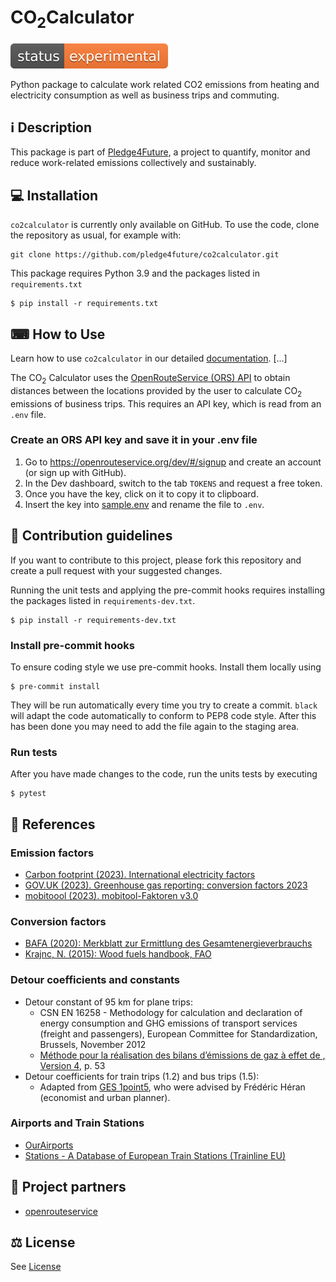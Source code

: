 # CO<sub>2</sub>Calculator

[![status: experimental](https://github.com/GIScience/badges/raw/master/status/experimental.svg)](https://github.com/GIScience/badges#experimental)

Python package to calculate work related CO2 emissions from heating and electricity consumption as well as business trips and commuting.

## ℹ️  Description

This package is part of [Pledge4Future](https://pledge4future.org/), a project to quantify, monitor and reduce work-related emissions collectively and sustainably. 

## :computer:  Installation

`co2calculator` is currently only available on GitHub. To use the code, clone the repository as usual, for example with:

``` 
git clone https://github.com/pledge4future/co2calculator.git
```

This package requires Python 3.9 and the packages listed in `requirements.txt`

```
$ pip install -r requirements.txt
```



## ⌨  How to Use

Learn how to use `co2calculator` in our detailed [documentation](https://github.com/pledge4future/co2calculator/blob/dev/docs/documentation.md). [...]

The CO<sub>2</sub> Calculator uses the [OpenRouteService (ORS) API](https://openrouteservice.org/dev/#/api-docs) to obtain distances between the locations provided by the user to calculate CO<sub>2</sub> emissions of business trips. This requires an API key, which is read from an `.env` file.

### Create an ORS API key and save it in your .env file

1) Go to https://openrouteservice.org/dev/#/signup and create an account (or sign up with GitHub).
2) In the Dev dashboard, switch to the tab `TOKENS` and request a free token.
3) Once you have the key, click on it to copy it to clipboard.
4) Insert the key into [sample.env](sample.env) and rename the file to `.env`.

## :couple:  Contribution guidelines

If you want to contribute to this project, please fork this repository and create a pull request with your suggested changes.

Running the unit tests and applying the pre-commit hooks requires installing the packages listed in `requirements-dev.txt`.

```
$ pip install -r requirements-dev.txt
```

### Install pre-commit hooks

To ensure coding style we use pre-commit hooks. Install them locally using

```
$ pre-commit install
```

They will be run automatically every time you try to create a commit. `black` will adapt the code automatically to
conform to PEP8 code style. After this has been done you may need to add the file again to the staging area.

### Run tests

After you have made changes to the code, run the units tests by executing

```
$ pytest
```

## 📄 References

### Emission factors

- [Carbon footprint (2023). International electricity factors](https://www.carbonfootprint.com/international_electricity_factors.html)
- [GOV.UK (2023). Greenhouse gas reporting: conversion factors 2023](https://www.gov.uk/government/publications/greenhouse-gas-reporting-conversion-factors-2023)
- [mobitoool (2023). mobitool-Faktoren v3.0](https://www.mobitool.ch/de/tools/mobitool-faktoren-v2-1-25.html)

### Conversion factors

- [BAFA (2020): Merkblatt zur Ermittlung des Gesamtenergieverbrauchs](https://www.bafa.de/SharedDocs/Downloads/DE/Energie/ea_ermittlung_gesamtenergieverbrauch.html)
- [Krajnc, N. (2015): Wood fuels handbook, FAO](http://large.stanford.edu/courses/2017/ph240/timcheck1/docs/fao-krajnc-2015.pdf)

### Detour coefficients and constants

- Detour constant of 95 km for plane trips:
    - CSN EN 16258 - Methodology for calculation and declaration of energy consumption and GHG emissions of transport services (freight and passengers), European Committee for Standardization, Brussels, November 2012
    - [Méthode pour la réalisation des bilans d’émissions de gaz à effet de , Version 4](https://www.ecologie.gouv.fr/sites/default/files/Guide%20m%C3%A9thodologique%20sp%C3%A9cifique%20pour%20les%20collectivit%C3%A9s%20pour%20la%20r%C3%A9alisation%20du%20bilan%20d%E2%80%99%C3%A9missions%20de%20GES.pdf), p. 53
- Detour coefficients for train trips (1.2) and bus trips (1.5):
    - Adapted from [GES 1point5](https://labos1point5.org/ges-1point5), who were advised by Frédéric Héran (economist and urban planner).

### Airports and Train Stations

- [OurAirports](https://ourairports.com/data/)
- [Stations - A Database of European Train Stations (Trainline EU)](https://github.com/trainline-eu/stations)

## 🤝 Project partners

- [openrouteservice](https://openrouteservice.org/)

## ⚖️ License

See [License](LICENSE)
